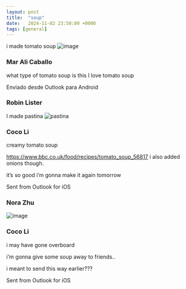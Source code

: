 ```yaml
---
layout: post
title:  "soup"
date:   2024-11-02 23:50:09 +0000
tags: [general]
---
```

i made tomato soup
![image](https://github.com/user-attachments/assets/92eed878-48e1-47e1-9cba-eaab6642acb4)

### Mar Ali Caballo
what type of tomato soup is this I love tomato soup

Enviado desde Outlook para Android

### Robin Lister
I made pastina 
![pastina](https://github.com/user-attachments/assets/2379b800-e9a0-4c15-97a9-9949d5142769)

### Coco Li
creamy tomato soup

https://www.bbc.co.uk/food/recipes/tomato_soup_56817
i also added onions though. 

it’s so good i’m gonna make it again tomorrow


Sent from Outlook for iOS

### Nora Zhu
![image](https://github.com/user-attachments/assets/415032cc-9239-45d0-ae64-2b9f09af3db2)

### Coco Li
i may have gone overboard

i'm gonna give some soup away to friends..

i meant to send this way earlier???

Sent from Outlook for iOS



